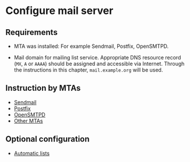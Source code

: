 Configure mail server
=====================

Requirements
------------

* MTA was installed: For example Sendmail, Postfix, OpenSMTPD.

* Mail domain for mailing list service.  Appropriate DNS resource record
  (``MX``, ``A`` or ``AAAA``) should be assigned and accessible via Internet.
  Through the instructions in this chapter, ``mail.example.org`` will be used.

Instruction by MTAs
-------------------

- [Sendmail](configure-mail-server-sendmail.md)
- [Postfix](configure-mail-server-postfix.md)
- [OpenSMTPD](configure-mail-server-opensmtpd.md)
- [Other MTAs](configure-mail-server-other-mtas.md)

Optional configuration
----------------------

- [Automatic lists](automatic-lists.md)

